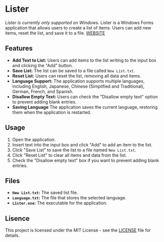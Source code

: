 # Lister

*Lister is currently only supported on Windows.*
Lister is a Windows Forms application that allows users to create a list of items. Users can add new items, reset the list, and save it to a file. [WEBSITE](https://tier.game-cave.net/lister/Lister.html)

## Features

- **Add Text to List:** Users can add items to the list writing to the input box and clicking the "Add" button.
- **Save List:** The list can be saved to a file called `New List.txt`.
- **Reset List:** Users can reset the list, removing all data and items.
- **Language Support:** The application supports multiple languages, including English, Japanese, Chinese (Simplified and Traditional), German, French, and Spanish.
- **Disallow Empty Text:** Users can check the "Disallow empty text" option to prevent adding blank entries.
- **Saving Language** The application saves the current language, restoring them when the application is restarted.

## Usage

1. Open the application.
3. Insert text into the input box and click "Add" to add an item to the list.
4. Click "Save List" to save the list to a file named `New List.txt`.
5. Click "Reset List" to clear all items and data from the list.
6. Check the "Disallow empty text" box if you want to prevent adding blank entries.

## Files

- **`New List.txt`:** The saved list file.
- **`Language.txt`:** The file that stores the selected language.
- **`Lister.exe`:** The executable for the application.

## Lisence

This project is licensed under the MIT License - see the [LICENSE](./LICENSE) file for details.
